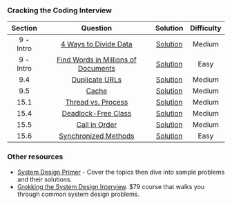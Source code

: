 
### Cracking the Coding Interview

|  ﻿Section  |                                                                                            Question                                                                                           |                                                                              Solution                                                                              | Difficulty |
|:---------:|:---------------------------------------------------------------------------------------------------------------------------------------------------------------------------------------------:|:------------------------------------------------------------------------------------------------------------------------------------------------------------------:|:----------:|
| 9 - Intro | [4 Ways to Divide Data](https://github.com/RodneyShag/System_Design/blob/master/Questions/Cracking%20the%20Coding%20Interview/4%20Ways%20to%20Divide%20Data.md)                               | [Solution](https://github.com/RodneyShag/System_Design/blob/master/Solutions/Cracking%20the%20Coding%20Interview/4%20Ways%20to%20Divide%20Data.md)                 |   Medium   |
| 9 - Intro | [Find Words in Millions of Documents](https://github.com/RodneyShag/System_Design/blob/master/Questions/Cracking%20the%20Coding%20Interview/Find%20Words%20in%20Millions%20of%20Documents.md) | [Solution](https://github.com/RodneyShag/System_Design/blob/master/Solutions/Cracking%20the%20Coding%20Interview/Find%20Words%20in%20Millions%20of%20Documents.md) |    Easy    |
|    9.4    | [Duplicate URLs](https://github.com/RodneyShag/System_Design/blob/master/Questions/Cracking%20the%20Coding%20Interview/Duplicate%20URLs.md)                                                   | [Solution](https://github.com/RodneyShag/System_Design/blob/master/Solutions/Cracking%20the%20Coding%20Interview/Duplicate%20URLs.md)                              |   Medium   |
|    9.5    | [Cache](https://github.com/RodneyShag/System_Design/blob/master/Questions/Cracking%20the%20Coding%20Interview/Cache.md)                                                                       | [Solution](https://github.com/RodneyShag/System_Design/blob/master/Solutions/Cracking%20the%20Coding%20Interview/Cache.md)                                         |   Medium   |
|    15.1   | [Thread vs. Process](https://github.com/RodneyShag/System_Design/blob/master/Questions/Cracking%20the%20Coding%20Interview/Thread%20vs.%20Process.md)                                         | [Solution](https://github.com/RodneyShag/System_Design/blob/master/Solutions/Cracking%20the%20Coding%20Interview/Thread%20vs.%20Process.md)                        |   Medium   |
|    15.4   | [Deadlock-Free Class](https://github.com/RodneyShag/System_Design/blob/master/Questions/Cracking%20the%20Coding%20Interview/Deadlock-Free%20Class.md)                                         | [Solution](https://github.com/RodneyShag/System_Design/blob/master/Solutions/Cracking%20the%20Coding%20Interview/Deadlock-Free%20Class.md)                         |   Medium   |
|    15.5   | [Call in Order](https://github.com/RodneyShag/System_Design/blob/master/Questions/Cracking%20the%20Coding%20Interview/Call%20in%20Order.md)                                                   | [Solution](https://github.com/RodneyShag/System_Design/blob/master/Solutions/Cracking%20the%20Coding%20Interview/Call%20in%20Order.md)                             |   Medium   |
|    15.6   | [Synchronized Methods](https://github.com/RodneyShag/System_Design/blob/master/Questions/Cracking%20the%20Coding%20Interview/Synchronized%20Methods.md)                                       | [Solution](https://github.com/RodneyShag/System_Design/blob/master/Solutions/Cracking%20the%20Coding%20Interview/Synchronized%20Methods.md)                        |    Easy    |

### Other resources

- [System Design Primer](https://github.com/donnemartin/system-design-primer) - Cover the topics then dive into sample problems and their solutions.
- [Grokking the System Design Interview](https://www.educative.io/collection/5668639101419520/5649050225344512). $79 course that walks you through common system design problems.
